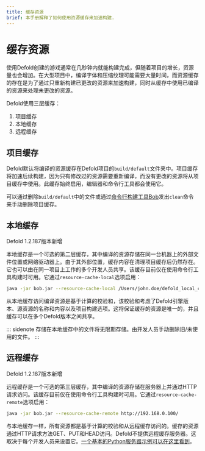 ```yaml
---
title: 缓存资源
brief: 本手册解释了如何使用资源缓存来加速构建.
---
```


# 缓存资源

使用Defold创建的游戏通常在几秒钟内就能构建完成，但随着项目的增长，资源量也会增加。在大型项目中，编译字体和压缩纹理可能需要大量时间，而资源缓存的存在是为了通过只重新构建已更改的资源来加速构建，同时从缓存中使用已编译的资源来处理未更改的资源。

Defold使用三层缓存：

1. 项目缓存
2. 本地缓存
3. 远程缓存


## 项目缓存

Defold默认将编译的资源缓存在Defold项目的`build/default`文件夹中。项目缓存将加速后续构建，因为只有修改过的资源需要重新编译，而没有更改的资源将从项目缓存中使用。此缓存始终启用，编辑器和命令行工具都会使用它。

可以通过删除`build/default`中的文件或通过[命令行构建工具Bob](/manuals/bob)发出`clean`命令来手动删除项目缓存。


## 本地缓存

Defold 1.2.187版本新增

本地缓存是一个可选的第二层缓存，其中编译的资源存储在同一台机器上的外部文件位置或网络驱动器上。由于其外部位置，缓存内容在清理项目缓存后仍然存在。它也可以由在同一项目上工作的多个开发人员共享。该缓存目前仅在使用命令行工具构建时可用。它通过`resource-cache-local`选项启用：

```sh
java -jar bob.jar --resource-cache-local /Users/john.doe/defold_local_cache
```

从本地缓存访问编译资源是基于计算的校验和，该校验和考虑了Defold引擎版本、源资源的名称和内容以及项目构建选项。这将保证缓存的资源是唯一的，并且缓存可以在多个Defold版本之间共享。

::: sidenote
存储在本地缓存中的文件将无限期存储。由开发人员手动删除旧/未使用的文件。
:::


## 远程缓存

Defold 1.2.187版本新增

远程缓存是一个可选的第三层缓存，其中编译的资源存储在服务器上并通过HTTP请求访问。该缓存目前仅在使用命令行工具构建时可用。它通过`resource-cache-remote`选项启用：

```sh
java -jar bob.jar --resource-cache-remote http://192.168.0.100/
```

与本地缓存一样，所有资源都是基于计算的校验和从远程缓存访问的。缓存的资源通过HTTP请求方法GET、PUT和HEAD访问。Defold不提供远程缓存服务器。这取决于每个开发人员来设置它。[一个基本的Python服务器示例可以在这里看到](https://github.com/britzl/httpserver-python)。
